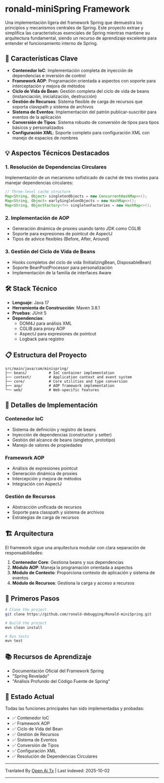 # ronald-miniSpring Framework

Una implementación ligera del framework Spring que demuestra los principios y mecanismos centrales de Spring. Este proyecto extrae y simplifica las características esenciales de Spring mientras mantiene su arquitectura fundamental, siendo un recurso de aprendizaje excelente para entender el funcionamiento interno de Spring.

## 🚀 Características Clave

- **Contenedor IoC**: Implementación completa de inyección de dependencias e inversión de control
- **Framework AOP**: Programación orientada a aspectos con soporte para interceptación y mejora de métodos
- **Ciclo de Vida de Bean**: Gestión completa del ciclo de vida de beans (instanciación, inicialización, destrucción)
- **Gestión de Recursos**: Sistema flexible de carga de recursos que soporta classpath y sistema de archivos
- **Sistema de Eventos**: Implementación del patrón publicar-suscribir para eventos de la aplicación
- **Conversión de Tipos**: Sistema robusto de conversión de tipos para tipos básicos y personalizados
- **Configuración XML**: Soporte completo para configuración XML con manejo de espacios de nombres

## 💡 Aspectos Técnicos Destacados

### 1. Resolución de Dependencias Circulares
Implementación de un mecanismo sofisticado de caché de tres niveles para manejar dependencias circulares:
```java
// Three-level cache structure
Map<String, Object> singletonObjects = new ConcurrentHashMap<>();      // Level 1: Fully initialized beans
Map<String, Object> earlySingletonObjects = new HashMap<>();           // Level 2: Early exposed beans
Map<String, ObjectFactory<?>> singletonFactories = new HashMap<>();    // Level 3: Bean factories
```

### 2. Implementación de AOP
- Generación dinámica de proxies usando tanto JDK como CGLIB
- Soporte para expresiones de pointcut de AspectJ
- Tipos de advice flexibles (Before, After, Around)

### 3. Gestión del Ciclo de Vida de Beans
- Hooks completos del ciclo de vida (InitializingBean, DisposableBean)
- Soporte BeanPostProcessor para personalización
- Implementación de la familia de interfaces Aware

## 🛠️ Stack Técnico

- **Lenguaje**: Java 17
- **Herramienta de Construcción**: Maven 3.8.1
- **Pruebas**: JUnit 5
- **Dependencias**:
  - DOM4J para análisis XML
  - CGLIB para proxy AOP
  - AspectJ para expresiones de pointcut
  - Logback para registro

## 📋 Estructura del Proyecto

```
src/main/java/com/minispring/
├── beans/          # IoC container implementation
├── context/        # Application context and event system
├── core/           # Core utilities and type conversion
├── aop/            # AOP framework implementation
└── web/            # Web-specific features
```

## 🎯 Detalles de Implementación

### Contenedor IoC
- Sistema de definición y registro de beans
- Inyección de dependencias (constructor y setter)
- Gestión del alcance de beans (singleton, prototipo)
- Manejo de valores de propiedades

### Framework AOP
- Análisis de expresiones pointcut
- Generación dinámica de proxies
- Intercepción y mejora de métodos
- Integración con AspectJ

### Gestión de Recursos
- Abstracción unificada de recursos
- Soporte para classpath y sistema de archivos
- Estrategias de carga de recursos

## 🏗️ Arquitectura

El framework sigue una arquitectura modular con clara separación de responsabilidades:
1. **Contenedor Core**: Gestiona beans y sus dependencias
2. **Módulo AOP**: Maneja la programación orientada a aspectos
3. **Módulo de Contexto**: Proporciona contexto de aplicación y sistema de eventos
4. **Módulo de Recursos**: Gestiona la carga y acceso a recursos

## 🚀 Primeros Pasos

```bash
# Clone the project
git clone https://github.com/ronald-debugging/Ronald-miniSpring.git

# Build the project
mvn clean install

# Run tests
mvn test
```
## 📚 Recursos de Aprendizaje

- Documentación Oficial del Framework Spring
- "Spring Revelado"
- "Análisis Profundo del Código Fuente de Spring"

## 🔄 Estado Actual

Todas las funciones principales han sido implementadas y probadas:
- ✅ Contenedor IoC
- ✅ Framework AOP
- ✅ Ciclo de Vida del Bean
- ✅ Gestión de Recursos
- ✅ Sistema de Eventos
- ✅ Conversión de Tipos
- ✅ Configuración XML
- ✅ Resolución de Dependencias Circulares




---

Tranlated By [Open Ai Tx](https://github.com/OpenAiTx/OpenAiTx) | Last indexed: 2025-10-02

---